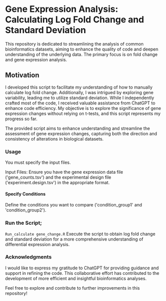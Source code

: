 
# Gene Expression Analysis: Calculating Log Fold Change and Standard Deviation
This repository is dedicated to streamlining the analysis of common bioinformatics datasets, aiming to enhance the quality of code and deepen understanding of the underlying data. The primary focus is on fold change and gene expression analysis.

## Motivation
I developed this script to facilitate my understanding of how to manually calculate log fold change. Additionally, I was intrigued by exploring gene variability, leading me to utilize standard deviation. While I independently crafted most of the code, I received valuable assistance from ChatGPT to enhance code efficiency. My objective is to explore the significance of gene expression changes without relying on t-tests, and this script represents my progress so far.

The provided script aims to enhance understanding and streamline the assessment of gene expression changes, capturing both the direction and consistency of alterations in biological datasets. 

### Usage
You must specify the input files.

 Input Files:
Ensure you have the gene expression data file ('gene_counts.tsv') and the experimental design file ('experiment.design.tsv') in the appropriate format.

#### Specify Conditions
Define the conditions you want to compare ('condition_group1' and 'condition_group2').

### Run the Script;
`Run_calculate gene_change.R` 
Execute the script to obtain log fold change and standard deviation for a more comprehensive understanding of differential expression analysis.

### Acknowledgments
I would like to express my gratitude to ChatGPT for providing guidance and support in refining the code. This collaborative effort has contributed to the development of more efficient and insightful bioinformatics analyses.

Feel free to explore and contribute to further improvements in this repository!
